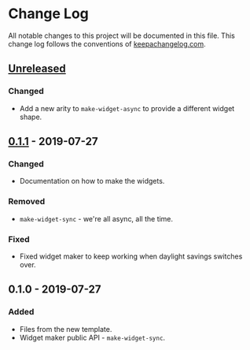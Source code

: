 # Change Log
All notable changes to this project will be documented in this file. This change log follows the conventions of [keepachangelog.com](http://keepachangelog.com/).

## [Unreleased]
### Changed
- Add a new arity to `make-widget-async` to provide a different widget shape.

## [0.1.1] - 2019-07-27
### Changed
- Documentation on how to make the widgets.

### Removed
- `make-widget-sync` - we're all async, all the time.

### Fixed
- Fixed widget maker to keep working when daylight savings switches over.

## 0.1.0 - 2019-07-27
### Added
- Files from the new template.
- Widget maker public API - `make-widget-sync`.

[Unreleased]: https://github.com/your-name/front-matter-editor/compare/0.1.1...HEAD
[0.1.1]: https://github.com/your-name/front-matter-editor/compare/0.1.0...0.1.1
